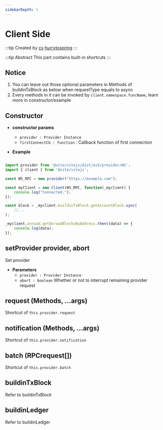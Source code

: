 ```yaml
---
sidebarDepth: 1
---
```

# Client Side

:::tip Created by
[cs](https://github.com/lovelycs)
[hurrytospring](https://github.com/hurrytospring)
:::

:::tip Abstract
This part contains built-in shortcuts
:::

## Notice 
1. You can leave out those optional parameters in Methods of buildinTxBlock as below when requestType equals to async
2. Every methods in it can be invoked by `client.namespace.funcName`, learn more in constructor/example

## Constructor

- **constructor params**
    - `provider : Provider Instance`
    - `firstConnectCb : function` : Callback function of first connection

- **Example**

```javascript

import provider from '@vite/vitejs/dist/es5/provider/WS';
import { client } from '@vite/vitejs';

const WS_RPC = new provider("https://example.com");

const myClient = new Client(WS_RPC, function(_myclient) {
    console.log("Connected.");
});

const block = _myclient.buildinTxBlock.getAccountBlock.sync(
    //...
);

_myclient.onroad.getOnroadBlocksByAddress.then((data) => {
    console.log(data);
});

```

## setProvider provider, abort
Set provider

- **Parameters**
    * `provider : Provider Instance`
    * `abort : boolean` Whether or not to interrupt remaining provider request

## request (Methods, ...args)
Shortcut of `this.provider.request`

## notification (Methods, ...args)
Shortcut of `this.provider.notification`

## batch (RPCrequest[])
Shortcut of `this.provider.batch`

## buildinTxBlock
Refer to buildinTxBlock

## buildinLedger
Refer to buildinLedger
